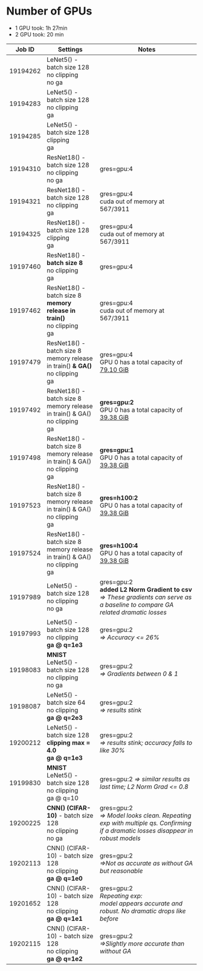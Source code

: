 # Number of GPUs
* 1 GPU took: 1h 27min
* 2 GPU took: 20 min

| Job ID | Settings | Notes | 
|--------|----------|-------|
| 19194262 | LeNet5() - batch size 128 <br> no clipping <br> no ga | | 
| 19194283 | LeNet5() - batch size 128  <br> no clipping <br> ga | | 
| 19194285 | LeNet5() - batch size 128  <br> clipping <br> ga | | 
| 19194310 | ResNet18() - batch size 128  <br> no clipping <br> no ga | gres=gpu:4 | 
| 19194321 | ResNet18() - batch size 128  <br> no clipping <br> ga | gres=gpu:4  <br> cuda out of memory at 567/3911 | 
| 19194325 | ResNet18() - batch size 128  <br> clipping <br> ga | gres=gpu:4  <br> cuda out of memory at 567/3911 | 
| 19197460 | ResNet18() - **batch size 8**   <br> no clipping <br> ga | gres=gpu:4 | 
| 19197462 | ResNet18() - batch size 8 <br> **memory release in train()**   <br> no clipping <br> ga | gres=gpu:4  <br> cuda out of memory at 567/3911  | 
| 19197479 | ResNet18() - batch size 8 <br> memory release in train() **& GA()**   <br> no clipping <br> ga | gres=gpu:4  <br> GPU 0 has a total capacity of <u>79.10 GiB</u>| 
| 19197492 | ResNet18() - batch size 8 <br> memory release in train() & GA()   <br> no clipping <br> ga | **gres=gpu:2**  <br> GPU 0 has a total capacity of <u>39.38 GiB</u>| 
| 19197498 | ResNet18() - batch size 8 <br> memory release in train() & GA()   <br> no clipping <br> ga | **gres=gpu:1**  <br> GPU 0 has a total capacity of <u>39.38 GiB</u>| 
| 19197523 | ResNet18() - batch size 8 <br> memory release in train() & GA()   <br> no clipping <br> ga | **gres=h100:2**  <br> GPU 0 has a total capacity of <u>39.38 GiB</u>| 
| 19197524 | ResNet18() - batch size 8 <br> memory release in train() & GA()   <br> no clipping <br> ga | **gres=h100:4**  <br> GPU 0 has a total capacity of <u>39.38 GiB</u>| 
| 19197989 | LeNet5() - batch size 128 <br> no clipping <br> no ga | gres=gpu:2<br>**added L2 Norm Gradient to csv**<br>*=> These gradients can serve as a baseline to compare GA related dramatic losses* | 
| 19197993 | LeNet5() - batch size 128 <br> no clipping <br> **ga @ q=1e3** | gres=gpu:2 <br> *=> Accuracy <= 26%*| 
| 19198083 | **MNIST** LeNet5() - batch size 128 <br> no clipping <br>  no ga | gres=gpu:2 <br> *=> Gradients between 0 & 1* | 
| 19198087 | LeNet5() - batch size 64 <br> no clipping <br> **ga @ q=2e3** | gres=gpu:2 <br> *=> results stink* | 
| 19200212 | LeNet5() - batch size 128 <br> **clipping max = 4.0** <br> **ga @ q=1e3** | gres=gpu:2 <br> *=> results stink; accuracy falls to like 30%* |  
| 19199830 | **MNIST** LeNet5() - batch size 128 <br> no clipping <br>  ga @ q=10 | gres=gpu:2 *=> similar results as last time; L2 Norm Grad <= 0.8* |
| 19200225 | **CNN() (CIFAR-10)** - batch size 128 <br> no clipping <br>  no ga| gres=gpu:2 <br> *=> Model looks clean. Repeating exp with multiple qs. Confirming if a dramatic losses disappear in robust models* |
| 19202113 | CNN() (CIFAR-10) - batch size 128 <br> no clipping <br>  **ga @ q=1e0**  | gres=gpu:2 <br> *=>Not as accurate as without GA but reasonable*  |
| 19201652 | CNN() (CIFAR-10) - batch size 128 <br> no clipping <br>  **ga @ q=1e1**  | gres=gpu:2 <br> *Repeating exp: <br> model appears accurate and robust. No dramatic drops like before* |
| 19202115 | CNN() (CIFAR-10) - batch size 128 <br> no clipping <br>  **ga @ q=1e2**  | gres=gpu:2 <br> *=>Slightly more accurate than without GA* |

